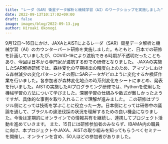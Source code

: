 ```yaml
---
title: "レーダ（SAR）衛星データ解析と機械学習（AI）のワークショップを実施しました"
date: 2022-09-13T10:17:02+09:00
draft: false
image: images/blog/2022-09-13.jpg
author: Hiroaki Okonogi
---
```


9月12日～16日にかけ、JAXAとAISTによるレーダ（SAR）衛星データ解析と機械学習（AI）のカウンターパート研修を実施しました。<!--more-->もともと、日本での研修を計画していましたが、COVID-19により渡航できる時期が不透明だったこともあり、今回は日本から専門家が渡航する形での研修となりました。
JAXAの実施したSAR解析研修では、森林変化の早期検出の精度向上のため、アマゾンにおける森林減少の変化パターンとその際にSARデータがどのように変化するか検証作業を行いました。各参加者が森林変化地点の時系列変化をシートにまとめ、発表を行いました。AISTの実施したAIプログラミング研修では、Pythonを使用した機械学習の方法について学びました。深層学習の仕組みや数式が難しかったようですが、具体的な事例を取り入れることで理解が進みました。
この研修はブラジル側にとっては技術を学ぶことに役立った一方。日本側にとっては研修中の議論を通して、ブラジルの違法伐採の状況を理解するための良い機会になりました。今後は定期的にオンラインでの情報共有を継続し、連携してプロジェクト活動を進めていきます。
また、15日には研修参加者のみならず、IBAMA内の職員に向け、本プロジェクトやJAXA、AISTの取り組みを知ってもらうべくセミナーを開催し、オンラインを含め、50人ほどの参加者がありました。